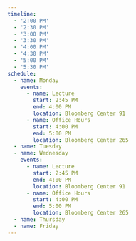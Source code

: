 ```yaml
---
timeline:
  - '2:00 PM'
  - '2:30 PM'
  - '3:00 PM'
  - '3:30 PM'
  - '4:00 PM'
  - '4:30 PM'
  - '5:00 PM'
  - '5:30 PM'
schedule:
  - name: Monday
    events:
      - name: Lecture
        start: 2:45 PM
        end: 4:00 PM
        location: Bloomberg Center 91
      - name: Office Hours
        start: 4:00 PM
        end: 5:00 PM
        location: Bloomberg Center 265
  - name: Tuesday
  - name: Wednesday
    events:
      - name: Lecture
        start: 2:45 PM
        end: 4:00 PM
        location: Bloomberg Center 91
      - name: Office Hours
        start: 4:00 PM
        end: 5:00 PM
        location: Bloomberg Center 265
  - name: Thursday
  - name: Friday
---
```

